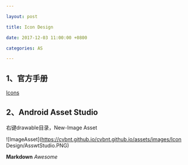 ```yaml
---

layout: post  

title: Icon Design

date: 2017-12-03 11:00:00 +0800 

categories: AS  

---
```


## 1、官方手册

[Icons](https://material.io/guidelines/style/icons.html#) 

## 2、Android Asset Studio

右键drawable目录，New-Image Asset

![ImageAsset](https://cvbnt.github.io/cvbnt.github.io/assets/images/Icon Design/AsswtStudio.PNG)



**Markdown**
*Awesome*